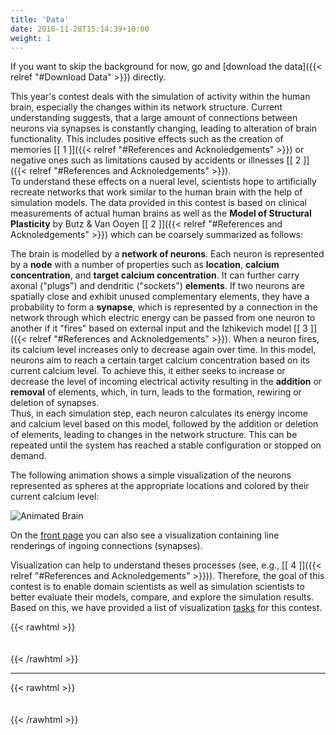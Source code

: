```yaml
---
title: 'Data'
date: 2018-11-28T15:14:39+10:00
weight: 1
---
```


If you want to skip the background for now, go and [download the data]({{< relref "#Download Data" >}}) directly.

This year's contest deals with the simulation of activity within the human brain, especially the changes within its network structure. Current understanding suggests, that a large amount of connections between neurons via synapses is constantly changing, leading to alteration of brain functionality. This includes positive effects such as the creation of memories [\[ 1 \]]({{< relref "#References and Acknoledgements" >}}) or negative ones such as limitations caused by accidents or illnesses [\[ 2 \]]({{< relref "#References and Acknoledgements" >}}).  
To understand these effects on a nueral level, scientists hope to artificially recreate networks that work similar to the human brain with the help of simulation models. The data provided in this contest is based on clinical measurements of actual human brains as well as the **Model of Structural Plasticity** by Butz & Van Ooyen [\[ 2 \]]({{< relref "#References and Acknoledgements" >}}) which can be coarsely summarized as follows:  

The brain is modelled by a **network of neurons**.
Each neuron is represented by a **node** with a number of properties such as **location**, **calcium concentration**, and **target calcium concentration**.
It can further carry axonal ("plugs") and dendritic ("sockets") **elements**.
If two neurons are spatially close and exhibit unused complementary elements, they have a probability to form a **synapse**, which is represented by a connection in the network through which electric energy can be passed from one neuron to another if it "fires" based on external input and the Izhikevich model [\[ 3 \]]({{< relref "#References and Acknoledgements" >}}).
When a neuron fires, its calcium level increases only to decrease again over time.
In this model, neurons aim to reach a certain target calcium concentration based on its current calcium level. To achieve this, it either seeks to increase or decrease the level of incoming electrical activity resulting in the **addition** or **removal** of elements, which, in turn, leads to the formation, rewiring or deletion of synapses.  
Thus, in each simulation step, each neuron calculates its energy income and calcium level based on this model, followed by the addition or deletion of elements, leading to changes in the network structure. This can be repeated until the system has reached a stable configuration or stopped on demand.  

The following animation shows a simple visualization of the neurons represented as spheres at the appropriate locations and colored by their current calcium level:

![Animated Brain](/spheres.webp)

On the [front page](/) you can also see a visualization containing line renderings of ingoing connections (synapses).

Visualization can help to understand theses processes (see, e.g., [\[ 4 \]]({{< relref "#References and Acknoledgements" >}})). Therefore, the goal of this contest is to enable domain scientists as well as simulation scientists to better evaluate their models, compare, and explore the simulation results. 
Based on this, we have provided a list of visualization [tasks](\tasks) for this contest.


{{< rawhtml >}}
<div style="height:  20px"></div>
{{< /rawhtml >}} 

----------   

{{< rawhtml >}}
<div style="height:  20px"></div>
{{< /rawhtml >}}